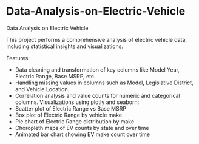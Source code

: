 # Data-Analysis-on-Electric-Vehicle
Data Analysis on Electric Vehicle

This project performs a comprehensive analysis of electric vehicle data, including statistical insights and visualizations.

Features:
* Data cleaning and transformation of key columns like Model Year, Electric Range, Base MSRP, etc.
* Handling missing values in columns such as Model, Legislative District, and Vehicle Location.
* Correlation analysis and value counts for numeric and categorical columns.
Visualizations using plotly and seaborn:
* Scatter plot of Electric Range vs Base MSRP
* Box plot of Electric Range by vehicle make
* Pie chart of Electric Range distribution by make
* Choropleth maps of EV counts by state and over time
* Animated bar chart showing EV make count over time
